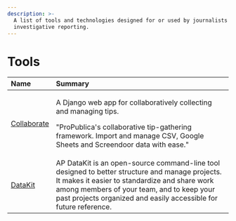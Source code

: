 ```yaml
---
description: >-
  A list of tools and technologies designed for or used by journalists for
  investigative reporting.
---
```


# Tools

<table>
  <thead>
    <tr>
      <th style="text-align:left">Name</th>
      <th style="text-align:left">Summary</th>
    </tr>
  </thead>
  <tbody>
    <tr>
      <td style="text-align:left"><a href="https://github.com/propublica/django-collaborative">Collaborate</a>
      </td>
      <td style="text-align:left">
        <p>A Django web app for collaboratively collecting and managing tips.</p>
        <p>&quot;ProPublica&apos;s collaborative tip-gathering framework. Import
          and manage CSV, Google Sheets and Screendoor data with ease.&quot;</p>
      </td>
    </tr>
    <tr>
      <td style="text-align:left"><a href="http://datakit.ap.org/">DataKit</a>
      </td>
      <td style="text-align:left">AP DataKit is an open-source command-line tool designed to better structure
        and manage projects. It makes it easier to standardize and share work among
        members of your team, and to keep your past projects organized and easily
        accessible for future reference.</td>
    </tr>
  </tbody>
</table>
